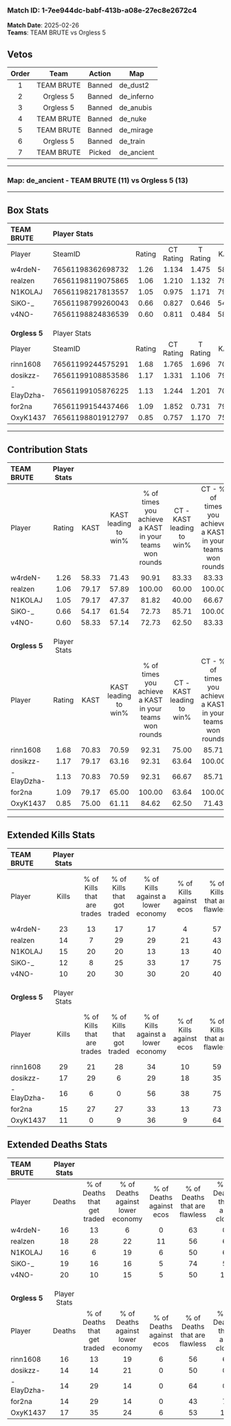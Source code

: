 ### Match ID: 1-7ee944dc-babf-413b-a08e-27ec8e2672c4  
**Match Date**: 2025-02-26  
**Teams**: TEAM BRUTE vs Orgless 5  

## Vetos  

| Order | Team | Action | Map |
| :---: | :--: | :----: | --- |
| 1 | TEAM BRUTE | Banned | de_dust2 |
| 2 | Orgless 5 | Banned | de_inferno |
| 3 | Orgless 5 | Banned | de_anubis |
| 4 | TEAM BRUTE | Banned | de_nuke |
| 5 | TEAM BRUTE | Banned | de_mirage |
| 6 | Orgless 5 | Banned | de_train |
| 7 | TEAM BRUTE | Picked | de_ancient |

---  

### **Map**: de_ancient - TEAM BRUTE (11) vs Orgless 5 (13)  
---  

## Box Stats  

| **TEAM BRUTE** | Player Stats      |        |           |          |       |       |       |         |        |      |     |
| :- | :- | :-: | :-: | :-: | :-: | :-: | :-: | :-: | :-: | :-: | :-: |
| Player         | SteamID           | Rating | CT Rating | T Rating | KAST  |  ADR  | Kills | Assists | Deaths | K/D  | HS% |
| w4rdeN-        | 76561198362698732 |  1.26  |   1.134   |  1.475   | 58.33 | 90.8  |  23   |    2    |   16   | 1.44 | 47  |
| realzen        | 76561198119075865 |  1.06  |   1.210   |  1.132   | 79.17 | 86.6  |  14   |    9    |   18   | 0.78 | 57  |
| N1KOLAJ        | 76561198217813557 |  1.05  |   0.975   |  1.171   | 79.17 | 62.6  |  15   |    6    |   16   | 0.94 | 60  |
| SiKO-_         | 76561198799260043 |  0.66  |   0.827   |  0.646   | 54.17 | 57.7  |  12   |    3    |   19   | 0.63 | 58  |
| v4NO-          | 76561198824836539 |  0.60  |   0.811   |  0.484   | 58.33 | 51.8  |  10   |    7    |   20   | 0.50 | 50  |
|                |                   |        |           |          |       |       |       |         |        |      |     |
|                |                   |        |           |          |       |       |       |         |        |      |     |
|                |                   |        |           |          |       |       |       |         |        |      |     |
| **Orgless 5**  | Player Stats      |        |           |          |       |       |       |         |        |      |     |
| Player         | SteamID           | Rating | CT Rating | T Rating | KAST  |  ADR  | Kills | Assists | Deaths | K/D  | HS% |
| rinn1608       | 76561199244575291 |  1.68  |   1.765   |  1.696   | 70.83 | 122.6 |  29   |    4    |   16   | 1.81 | 51  |
| dosikzz-       | 76561199108853586 |  1.17  |   1.331   |  1.106   | 79.17 | 67.0  |  17   |    4    |   14   | 1.21 | 47  |
| -ElayDzha-     | 76561199105876225 |  1.13  |   1.244   |  1.201   | 70.83 | 81.9  |  16   |    6    |   14   | 1.14 | 62  |
| for2na         | 76561199154437466 |  1.09  |   1.852   |  0.731   | 79.17 | 61.9  |  15   |    6    |   14   | 1.07 | 13  |
| OxyK1437       | 76561198801912797 |  0.85  |   0.757   |  1.170   | 75.00 | 60.6  |  11   |    7    |   17   | 0.65 | 54  |
---  

## Contribution Stats  

| **TEAM BRUTE** | Player Stats |       |                      |                                                        |                           |                                                             |                          |                                                            |
| :- | :-: | :-: | :-: | :-: | :-: | :-: | :-: | :-: |
| Player         |    Rating    | KAST  | KAST leading to win% | % of times you achieve a KAST in your teams won rounds | CT - KAST leading to win% | CT - % of times you achieve a KAST in your teams won rounds | T - KAST leading to win% | T - % of times you achieve a KAST in your teams won rounds |
| w4rdeN-        |     1.26     | 58.33 |        71.43         |                         90.91                          |           83.33           |                            83.33                            |          62.50           |                           100.00                           |
| realzen        |     1.06     | 79.17 |        57.89         |                         100.00                         |           60.00           |                           100.00                            |          55.56           |                           100.00                           |
| N1KOLAJ        |     1.05     | 79.17 |        47.37         |                         81.82                          |           40.00           |                            66.67                            |          55.56           |                           100.00                           |
| SiKO-_         |     0.66     | 54.17 |        61.54         |                         72.73                          |           85.71           |                           100.00                            |          33.33           |                           40.00                            |
| v4NO-          |     0.60     | 58.33 |        57.14         |                         72.73                          |           62.50           |                            83.33                            |          50.00           |                           60.00                            |
|                |              |       |                      |                                                        |                           |                                                             |                          |                                                            |
|                |              |       |                      |                                                        |                           |                                                             |                          |                                                            |
|                |              |       |                      |                                                        |                           |                                                             |                          |                                                            |
| **Orgless 5**  | Player Stats |       |                      |                                                        |                           |                                                             |                          |                                                            |
| Player         |    Rating    | KAST  | KAST leading to win% | % of times you achieve a KAST in your teams won rounds | CT - KAST leading to win% | CT - % of times you achieve a KAST in your teams won rounds | T - KAST leading to win% | T - % of times you achieve a KAST in your teams won rounds |
| rinn1608       |     1.68     | 70.83 |        70.59         |                         92.31                          |           75.00           |                            85.71                            |          66.67           |                           100.00                           |
| dosikzz-       |     1.17     | 79.17 |        63.16         |                         92.31                          |           63.64           |                           100.00                            |          62.50           |                           83.33                            |
| -ElayDzha-     |     1.13     | 70.83 |        70.59         |                         92.31                          |           66.67           |                            85.71                            |          75.00           |                           100.00                           |
| for2na         |     1.09     | 79.17 |        65.00         |                         100.00                         |           63.64           |                           100.00                            |          66.67           |                           100.00                           |
| OxyK1437       |     0.85     | 75.00 |        61.11         |                         84.62                          |           62.50           |                            71.43                            |          60.00           |                           100.00                           |
---  

## Extended Kills Stats  

| **TEAM BRUTE** | Player Stats |                            |                            |                                    |                         |                              |                                 |                                       |                    |           |
| :- | :-: | :-: | :-: | :-: | :-: | :-: | :-: | :-: | :-: | :-: |
| Player         |    Kills     | % of Kills that are trades | % of Kills that got traded | % of Kills against a lower economy | % of Kills against ecos | % of Kills that are flawless | % of Kills that are close duels | % of Kills that are assisted by flash | Pistol Round Kills | AWP Kills |
| w4rdeN-        |      23      |             13             |             17             |                 17                 |            4            |              57              |                0                |                  13                   |         0          |     4     |
| realzen        |      14      |             7              |             29             |                 29                 |           21            |              43              |               14                |                   0                   |         0          |     2     |
| N1KOLAJ        |      15      |             20             |             20             |                 13                 |           13            |              40              |                0                |                   0                   |         0          |     3     |
| SiKO-_         |      12      |             8              |             25             |                 33                 |           17            |              75              |                0                |                   8                   |         0          |     1     |
| v4NO-          |      10      |             20             |             30             |                 30                 |           20            |              40              |               20                |                   0                   |         1          |     0     |
|                |              |                            |                            |                                    |                         |                              |                                 |                                       |                    |           |
|                |              |                            |                            |                                    |                         |                              |                                 |                                       |                    |           |
|                |              |                            |                            |                                    |                         |                              |                                 |                                       |                    |           |
| **Orgless 5**  | Player Stats |                            |                            |                                    |                         |                              |                                 |                                       |                    |           |
| Player         |    Kills     | % of Kills that are trades | % of Kills that got traded | % of Kills against a lower economy | % of Kills against ecos | % of Kills that are flawless | % of Kills that are close duels | % of Kills that are assisted by flash | Pistol Round Kills | AWP Kills |
| rinn1608       |      29      |             21             |             28             |                 34                 |           10            |              59              |                3                |                   3                   |         0          |     4     |
| dosikzz-       |      17      |             29             |             6              |                 29                 |           18            |              35              |               12                |                   6                   |         0          |     0     |
| -ElayDzha-     |      16      |             6              |             0              |                 56                 |           38            |              75              |                0                |                   6                   |         0          |     0     |
| for2na         |      15      |             27             |             27             |                 33                 |           13            |              73              |                7                |                   7                   |         7          |     1     |
| OxyK1437       |      11      |             0              |             9              |                 36                 |            9            |              64              |                9                |                   0                   |         0          |     0     |
## Extended Deaths Stats  

| **TEAM BRUTE** | Player Stats |                             |                                   |                          |                               |                            |                           |               |
| :- | :-: | :-: | :-: | :-: | :-: | :-: | :-: | :-: |
| Player         |    Deaths    | % of Deaths that get traded | % of Deaths against lower economy | % of Deaths against ecos | % of Deaths that are flawless | % of Deaths that are close | % of Deaths while blinded | Deaths to AWP |
| w4rdeN-        |      16      |             13              |                 6                 |            0             |              63               |             0              |             0             |       2       |
| realzen        |      18      |             28              |                22                 |            11            |              56               |             6              |            11             |       1       |
| N1KOLAJ        |      16      |              6              |                19                 |            6             |              50               |             6              |             0             |       0       |
| SiKO-_         |      19      |             16              |                16                 |            5             |              74               |             5              |             5             |       3       |
| v4NO-          |      20      |             10              |                15                 |            5             |              50               |             10             |             5             |       1       |
|                |              |                             |                                   |                          |                               |                            |                           |               |
|                |              |                             |                                   |                          |                               |                            |                           |               |
|                |              |                             |                                   |                          |                               |                            |                           |               |
| **Orgless 5**  | Player Stats |                             |                                   |                          |                               |                            |                           |               |
| Player         |    Deaths    | % of Deaths that get traded | % of Deaths against lower economy | % of Deaths against ecos | % of Deaths that are flawless | % of Deaths that are close | % of Deaths while blinded | Deaths to AWP |
| rinn1608       |      16      |             13              |                19                 |            6             |              56               |             6              |             0             |       0       |
| dosikzz-       |      14      |             14              |                21                 |            0             |              50               |             0              |             7             |       1       |
| -ElayDzha-     |      14      |             29              |                14                 |            0             |              64               |             0              |            14             |       0       |
| for2na         |      14      |             29              |                14                 |            0             |              43               |             7              |             0             |       0       |
| OxyK1437       |      17      |             35              |                24                 |            6             |              53               |             12             |             6             |       0       |
